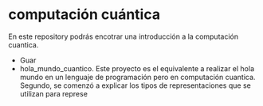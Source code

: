 # computación cuántica
En este repository podrás encotrar una introducción a la computación cuantica. 
  - Guar
  - hola_mundo_cuantico.
Este proyecto es el equivalente a realizar el hola mundo en un lenguaje de programación pero en computación cuantica. 
Segundo, se comenzó a explicar los tipos de representaciones que se utilizan para represe
